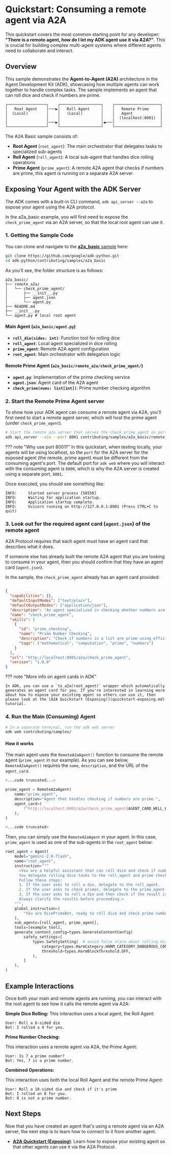 # Quickstart: Consuming a remote agent via A2A

This quickstart covers the most common starting point for any developer: **"There is a remote agent, how do I let my ADK agent use it via A2A?"**. This is crucial for building complex multi-agent systems where different agents need to collaborate and interact.

## Overview

This sample demonstrates the **Agent-to-Agent (A2A)** architecture in the Agent Development Kit (ADK), showcasing how multiple agents can work together to handle complex tasks. The sample implements an agent that can roll dice and check if numbers are prime.

```text
┌─────────────────┐    ┌──────────────────┐    ┌────────────────────┐
│   Root Agent    │───▶│   Roll Agent     │    │   Remote Prime     │
│  (Local)        │    │   (Local)        │    │   Agent            │
│                 │    │                  │    │  (localhost:8001)  │
│                 │───▶│                  │◀───│                    │
└─────────────────┘    └──────────────────┘    └────────────────────┘
```

The A2A Basic sample consists of:

- **Root Agent** (`root_agent`): The main orchestrator that delegates tasks to specialized sub-agents
- **Roll Agent** (`roll_agent`): A local sub-agent that handles dice rolling operations
- **Prime Agent** (`prime_agent`): A remote A2A agent that checks if numbers are prime, this agent is running on a separate A2A server

## Exposing Your Agent with the ADK Server

  The ADK comes with a built-in CLI command, `adk api_server --a2a` to expose your agent using the A2A protocol.

  In the a2a_basic example, you will first need to expose the `check_prime_agent` via an A2A server, so that the local root agent can use it.

### 1. Getting the Sample Code

You can clone and navigate to the [**a2a_basic** sample](https://github.com/google/adk-python/tree/main/contributing/samples/a2a_basic) here:

```bash
git clone https://github.com/google/adk-python.git
cd adk-python/contributing/samples/a2a_basic
```

As you'll see, the folder structure is as follows:

```text
a2a_basic/
├── remote_a2a/
│   └── check_prime_agent/
│       ├── __init__.py
│       ├── agent.json
│       └── agent.py
├── README.md
├── __init__.py
└── agent.py # local root agent
```

#### Main Agent (`a2a_basic/agent.py`)

- **`roll_die(sides: int)`**: Function tool for rolling dice
- **`roll_agent`**: Local agent specialized in dice rolling
- **`prime_agent`**: Remote A2A agent configuration
- **`root_agent`**: Main orchestrator with delegation logic

#### Remote Prime Agent (`a2a_basic/remote_a2a/check_prime_agent/`)

- **`agent.py`**: Implementation of the prime checking service
- **`agent.json`**: Agent card of the A2A agent
- **`check_prime(nums: list[int])`**: Prime number checking algorithm

### 2. Start the Remote Prime Agent server

To show how your ADK agent can consume a remote agent via A2A, you'll first need to start a remote agent server, which will host the prime agent (under `check_prime_agent`).

```bash
# Start the remote a2a server that serves the check_prime_agent on port 8001
adk api_server --a2a --port 8001 contributing/samples/a2a_basic/remote_a2a
```

??? note "Why use port 8001?"
    In this quickstart, when testing locally, your agents will be using localhost, so the `port` for the A2A server for the exposed agent (the remote, prime agent) must be different from the consuming agent's port. The default port for `adk web` where you will interact with the consuming agent is `8000`, which is why the A2A server is created using a separate port, `8001`.

Once executed, you should see something like:

``` shell
INFO:     Started server process [56558]
INFO:     Waiting for application startup.
INFO:     Application startup complete.
INFO:     Uvicorn running on http://127.0.0.1:8001 (Press CTRL+C to quit)
```
  
### 3. Look out for the required agent card (`agent.json`) of the remote agent

A2A Protocol requires that each agent must have an agent card that describes what it does.

If someone else has already built the remote A2A agent that you are looking to consume in your agent, then you should confirm that they have an agent card (`agent.json`).

In the sample, the `check_prime_agent` already has an agent card provided:

```json title="a2a_basic/remote_a2a/check_prime_agent/agent.json"

{
  "capabilities": {},
  "defaultInputModes": ["text/plain"],
  "defaultOutputModes": ["application/json"],
  "description": "An agent specialized in checking whether numbers are prime. It can efficiently determine the primality of individual numbers or lists of numbers.",
  "name": "check_prime_agent",
  "skills": [
    {
      "id": "prime_checking",
      "name": "Prime Number Checking",
      "description": "Check if numbers in a list are prime using efficient mathematical algorithms",
      "tags": ["mathematical", "computation", "prime", "numbers"]
    }
  ],
  "url": "http://localhost:8001/a2a/check_prime_agent",
  "version": "1.0.0"
}
```

??? note "More info on agent cards in ADK"

    In ADK, you can use a `to_a2a(root_agent)` wrapper which automatically generates an agent card for you. If you're interested in learning more about how to expose your existing agent so others can use it, then please look at the [A2A Quickstart (Exposing)](quickstart-exposing.md) tutorial. 

### 4. Run the Main (Consuming) Agent

  ```bash
  # In a separate terminal, run the adk web server
  adk web contributing/samples/
  ```

#### How it works

The main agent uses the `RemoteA2aAgent()` function to consume the remote agent (`prime_agent` in our example). As you can see below, `RemoteA2aAgent()` requires the `name`, `description`, and the URL of the `agent_card`.

```python title="a2a_basic/agent.py"
<...code truncated...>

prime_agent = RemoteA2aAgent(
    name="prime_agent",
    description="Agent that handles checking if numbers are prime.",
    agent_card=(
        f"http://localhost:8001/a2a/check_prime_agent{AGENT_CARD_WELL_KNOWN_PATH}"
    ),
)

<...code truncated>
```

Then, you can simply use the `RemoteA2aAgent` in your agent. In this case, `prime_agent` is used as one of the sub-agents in the `root_agent` below:

```python title="a2a_basic/agent.py"
root_agent = Agent(
    model="gemini-2.0-flash",
    name="root_agent",
    instruction="""
      <You are a helpful assistant that can roll dice and check if numbers are prime.
      You delegate rolling dice tasks to the roll_agent and prime checking tasks to the prime_agent.
      Follow these steps:
      1. If the user asks to roll a die, delegate to the roll_agent.
      2. If the user asks to check primes, delegate to the prime_agent.
      3. If the user asks to roll a die and then check if the result is prime, call roll_agent first, then pass the result to prime_agent.
      Always clarify the results before proceeding.>
    """,
    global_instruction=(
        "You are DicePrimeBot, ready to roll dice and check prime numbers."
    ),
    sub_agents=[roll_agent, prime_agent],
    tools=[example_tool],
    generate_content_config=types.GenerateContentConfig(
        safety_settings=[
            types.SafetySetting(  # avoid false alarm about rolling dice.
                category=types.HarmCategory.HARM_CATEGORY_DANGEROUS_CONTENT,
                threshold=types.HarmBlockThreshold.OFF,
            ),
        ]
    ),
)
```

## Example Interactions

Once both your main and remote agents are running, you can interact with the root agent to see how it calls the remote agent via A2A:

**Simple Dice Rolling:**
This interaction uses a local agent, the Roll Agent:

```text
User: Roll a 6-sided die
Bot: I rolled a 4 for you.
```

**Prime Number Checking:**

This interaction uses a remote agent via A2A, the Prime Agent:

```text
User: Is 7 a prime number?
Bot: Yes, 7 is a prime number.
```

**Combined Operations:**

This interaction uses both the local Roll Agent and the remote Prime Agent:

```text
User: Roll a 10-sided die and check if it's prime
Bot: I rolled an 8 for you.
Bot: 8 is not a prime number.
```

## Next Steps

Now that you have created an agent that's using a remote agent via an A2A server, the next step is to learn how to connect to it from another agent.

- [**A2A Quickstart (Exposing)**](./quickstart-exposing.md): Learn how to expose your existing agent so that other agents can use it via the A2A Protocol.
